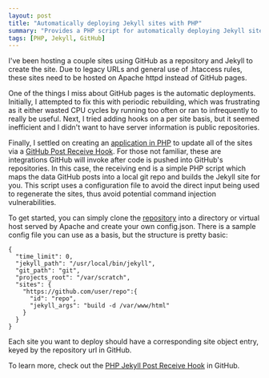 ```yaml
---
layout: post
title: "Automatically deploying Jekyll sites with PHP"
summary: "Provides a PHP script for automatically deploying Jekyll sites via a GitHub Post Receive Hook"
tags: [PHP, Jekyll, GitHub]
---
```


I've been hosting a couple sites using GitHub as a repository and Jekyll to create the 
site.  Due to legacy URLs and general use of .htaccess rules, these sites need to be 
hosted on Apache httpd instead of GitHub pages.

One of the things I miss about GitHub pages is the automatic deployments.  Initially,
I attempted to fix this with periodic rebuilding, which was frustrating as it either 
wasted CPU cycles by running too often or ran to infrequently to really be useful.  Next,
I tried adding hooks on a per site basis, but it seemed inefficient and I didn't want 
to have server information is public repositories.

Finally, I settled on creating an [application in PHP](https://github.com/klcodanr/PHP-Jekyll-Post-Receive-Hook) to update all of the sites via a
[GitHub Post Receive Hook](https://help.github.com/articles/post-receive-hooks).  For 
those not familiar, these are integrations GitHub will invoke after code is pushed into 
GitHub's repositories.  In this case, the receiving end is a simple PHP script which maps 
the data GitHub posts into a local git repo and builds the Jekyll site for you.  This 
script uses a configuration file to avoid the direct input being used to regenerate the 
sites, thus avoid potential command injection vulnerabilities.

To get started, you can simply clone the 
[repository](https://github.com/klcodanr/PHP-Jekyll-Post-Receive-Hook) into a directory
or virtual host served by Apache and create your own config.json.  There is a sample config
file you can use as a basis, but the structure is pretty basic:

	{
	  "time_limit": 0,
	  "jekyll_path": "/usr/local/bin/jekyll",
	  "git_path": "git",
	  "projects_root": "/var/scratch",
	  "sites": {
    	"https://github.com/user/repo":{
	      "id": "repo",
	      "jekyll_args": "build -d /var/www/html"
	    }
	  }
	}

Each site you want to deploy should have a corresponding site object entry, keyed by the
repository url in GitHub.

To learn more, check out the 
[PHP Jekyll Post Receive Hook](https://github.com/klcodanr/PHP-Jekyll-Post-Receive-Hook)
in GitHub.